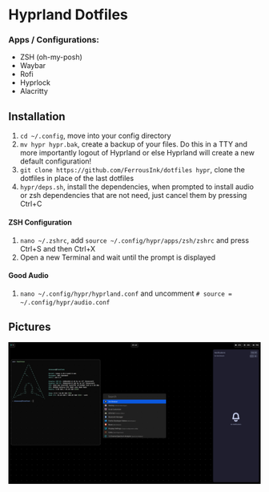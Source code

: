 # Hyprland Dotfiles
### Apps / Configurations:
- ZSH (oh-my-posh)
- Waybar
- Rofi
- Hyprlock
- Alacritty

## Installation
1. `cd ~/.config`, move into your config directory
2. `mv hypr hypr.bak`, create a backup of your files. Do this in a TTY and more importantly logout of Hyprland or else Hyprland will create a new default configuration!
3. `git clone https://github.com/FerrousInk/dotfiles hypr`, clone the dotfiles in place of the last dotfiles
4. `hypr/deps.sh`, install the dependencies, when prompted to install audio or zsh dependencies that are not need, just cancel them by pressing Ctrl+C

#### ZSH Configuration
1. `nano ~/.zshrc`, add `source ~/.config/hypr/apps/zsh/zshrc` and press Ctrl+S and then Ctrl+X
2. Open a new Terminal and wait until the prompt is displayed

#### Good Audio
1. `nano ~/.config/hypr/hyprland.conf` and uncomment `# source = ~/.config/hypr/audio.conf`

## Pictures
![Desktop](assets/desktop.jpg)
